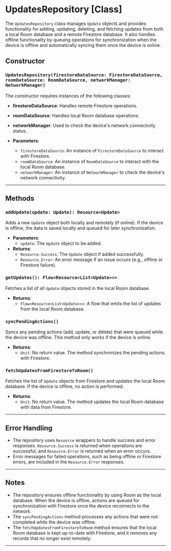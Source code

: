 # UpdatesRepository [Class]

The `UpdatesRepository` class manages `Update` objects and provides functionality for adding, updating, deleting, and fetching updates from both a local Room database and a remote Firestore database. It also handles offline functionality by queuing operations for synchronization when the device is offline and automatically syncing them once the device is online.

## Constructor

### `UpdatesRepository(firestoreDataSource: FirestoreDataSource, roomDataSource: RoomDataSource, networkManager: NetworkManager)`

The constructor requires instances of the following classes:
- **firestoreDataSource**: Handles remote Firestore operations.
- **roomDataSource**: Handles local Room database operations.
- **networkManager**: Used to check the device's network connectivity status.

- **Parameters**:
    - `firestoreDataSource`: An instance of `FirestoreDataSource` to interact with Firestore.
    - `roomDataSource`: An instance of `RoomDataSource` to interact with the local Room database.
    - `networkManager`: An instance of `NetworkManager` to check the device's network connectivity.

---

## Methods

### `addUpdate(update: Update): Resource<Update>`

Adds a new `Update` object both locally and remotely (if online). If the device is offline, the data is saved locally and queued for later synchronization.

- **Parameters**:
    - `update`: The `Update` object to be added.
- **Returns**:
    - `Resource.Success`: The `Update` object if added successfully.
    - `Resource.Error`: An error message if an issue occurs (e.g., offline or Firestore failure).

### `getUpdates(): Flow<Resource<List<Update>>>`

Fetches a list of all `Update` objects stored in the local Room database.

- **Returns**:
    - `Flow<Resource<List<Update>>>`: A flow that emits the list of updates from the local Room database.

### `syncPendingActions()`

Syncs any pending actions (add, update, or delete) that were queued while the device was offline. This method only works if the device is online.

- **Returns**:
    - `Unit`: No return value. The method synchronizes the pending actions with Firestore.

### `fetchUpdatesFromFirestoreToRoom()`

Fetches the list of `Update` objects from Firestore and updates the local Room database. If the device is offline, no action is performed.

- **Returns**:
    - `Unit`: No return value. The method updates the local Room database with data from Firestore.

---

## Error Handling

- The repository uses `Resource` wrappers to handle success and error responses. `Resource.Success` is returned when operations are successful, and `Resource.Error` is returned when an error occurs.
- Error messages for failed operations, such as being offline or Firestore errors, are included in the `Resource.Error` responses.

---

## Notes

- The repository ensures offline functionality by using Room as the local database. When the device is offline, actions are queued for synchronization with Firestore once the device reconnects to the network.
- The `syncPendingActions` method processes any actions that were not completed while the device was offline.
- The `fetchUpdatesFromFirestoreToRoom` method ensures that the local Room database is kept up-to-date with Firestore, and it removes any records that no longer exist remotely.

---
